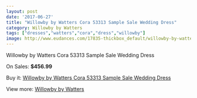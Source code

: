```yaml
---
layout: post
date: '2017-06-27'
title: "Willowby by Watters Cora 53313 Sample Sale Wedding Dress"
category: Willowby by Watters
tags: ["dresses","watters","cora","dress","willowby"]
image: http://www.eudances.com/17835-thickbox_default/willowby-by-watters-cora-53313-sample-sale-wedding-dress.jpg
---
```

Willowby by Watters Cora 53313 Sample Sale Wedding Dress

On Sales: **$456.99**
<a href="https://www.eudances.com/en/willowby-by-watters/5184-willowby-by-watters-cora-53313-sample-sale-wedding-dress.html"><amp-img layout="responsive" width="600" height="600" src="//www.eudances.com/17835-thickbox_default/willowby-by-watters-cora-53313-sample-sale-wedding-dress.jpg" alt="Willowby by Watters Cora 53313 Sample Sale Wedding Dress 0" /></a>
<a href="https://www.eudances.com/en/willowby-by-watters/5184-willowby-by-watters-cora-53313-sample-sale-wedding-dress.html"><amp-img layout="responsive" width="600" height="600" src="//www.eudances.com/17838-thickbox_default/willowby-by-watters-cora-53313-sample-sale-wedding-dress.jpg" alt="Willowby by Watters Cora 53313 Sample Sale Wedding Dress 1" /></a>
<a href="https://www.eudances.com/en/willowby-by-watters/5184-willowby-by-watters-cora-53313-sample-sale-wedding-dress.html"><amp-img layout="responsive" width="600" height="600" src="//www.eudances.com/17837-thickbox_default/willowby-by-watters-cora-53313-sample-sale-wedding-dress.jpg" alt="Willowby by Watters Cora 53313 Sample Sale Wedding Dress 2" /></a>
<a href="https://www.eudances.com/en/willowby-by-watters/5184-willowby-by-watters-cora-53313-sample-sale-wedding-dress.html"><amp-img layout="responsive" width="600" height="600" src="//www.eudances.com/17836-thickbox_default/willowby-by-watters-cora-53313-sample-sale-wedding-dress.jpg" alt="Willowby by Watters Cora 53313 Sample Sale Wedding Dress 3" /></a>

Buy it: [Willowby by Watters Cora 53313 Sample Sale Wedding Dress](https://www.eudances.com/en/willowby-by-watters/5184-willowby-by-watters-cora-53313-sample-sale-wedding-dress.html "Willowby by Watters Cora 53313 Sample Sale Wedding Dress")

View more: [Willowby by Watters](https://www.eudances.com/en/48-willowby-by-watters "Willowby by Watters")